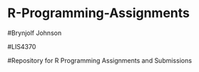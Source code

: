 # R-Programming-Assignments

#Brynjolf Johnson

#LIS4370

#Repository for R Programming Assignments and Submissions
